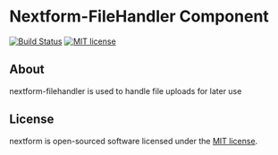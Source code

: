 # Nextform-FileHandler Component
[![Build Status](https://travis-ci.org/davideperozzi/nextform-filehandler.svg?branch=master)](https://travis-ci.org/davideperozzi/nextform-filehandler) [![MIT license](https://img.shields.io/badge/License-MIT-yellow.svg)](https://opensource.org/licenses/MIT)

## About
nextform-filehandler is used to handle file uploads for later use

## License
nextform is open-sourced software licensed under the [MIT license](http://opensource.org/licenses/MIT).